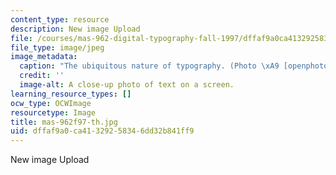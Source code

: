```yaml
---
content_type: resource
description: New image Upload
file: /courses/mas-962-digital-typography-fall-1997/dffaf9a0ca41329258346dd32b841ff9_mas-962f97-th.jpg
file_type: image/jpeg
image_metadata:
  caption: "The ubiquitous nature of typography. (Photo \xA9 [openphoto.net](http://openphoto.net).)"
  credit: ''
  image-alt: A close-up photo of text on a screen.
learning_resource_types: []
ocw_type: OCWImage
resourcetype: Image
title: mas-962f97-th.jpg
uid: dffaf9a0-ca41-3292-5834-6dd32b841ff9
---
```

New image Upload

